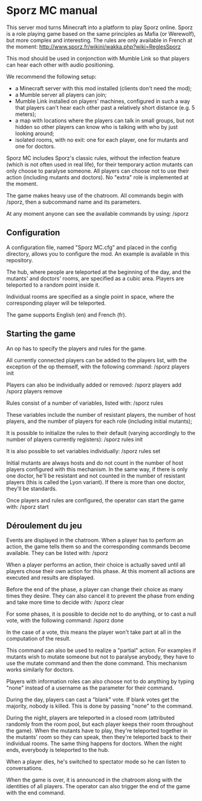 Sporz MC manual
===============

This server mod turns Minecraft into a platform to play Sporz online. Sporz is a
role playing game based on the same principles as Mafia (or Werewolf), but more
complex and interesting. The rules are only available in French at the moment:
    http://www.sporz.fr/wikini/wakka.php?wiki=ReglesSporz

This mod should be used in conjonction with Mumble Link so that players can hear
each other with audio positioning.

We recommend the following setup:
- a Minecraft server with this mod installed (clients don't need the mod);
- a Mumble server all players can join;
- Mumble Link installed on players' machines, configured in such a way that
players can't hear each other past a relatively short distance (e.g. 5 meters);
- a map with locations where the players can talk in small groups, but not
hidden so other players can know who is talking with who by just looking around;
- isolated rooms, with no exit: one for each player, one for mutants and one for
doctors.


Sporz MC includes Sporz's classic rules, without the infection feature (which is
not often used in real life), for their temporary action mutants can only choose
to paralyse someone. All players can choose not to use their action (including
mutants and doctors). No "extra" role is implemented at the moment.


The game makes heavy use of the chatroom. All commands begin with /sporz, then a
subcommand name and its parameters.

At any moment anyone can see the available commands by using:
    /sporz




Configuration
-------------

A configuration file, named "Sporz MC.cfg" and placed in the config directory,
allows you to configure the mod. An example is available in this repository.

The hub, where people are teleported at the beginning of the day, and the
mutants' and doctors' rooms, are specified as a cubic area. Players are
teleported to a random point inside it.

Individual rooms are specified as a single point in space, where the
corresponding player will be teleported.

The game supports English (en) and French (fr).




Starting the game
-----------------

An op has to specify the players and rules for the game.

All currently connected players can be added to the players list, with the
exception of the op themself, with the following command:
    /sporz players init

Players can also be individually added or removed:
    /sporz players add <name>
    /sporz players remove <name>

Rules consist of a number of variables, listed with:
    /sporz rules

These variables include the number of resistant players, the number of host
players, and the number of players for each role (including initial mutants);

It is possible to initialize the rules to their default (varying accordingly to
the number of players currently registers):
    /sporz rules init

It is also possible to set variables individually:
    /sporz rules set <variable> <number>

Initial mutants are always hosts and do not count in the number of host players
configured with this mechanism. In the same way, if there is only one doctor,
he'll be resistant and not counted in the number of resistant players (this is
called the Lyon variant). If there is more than one doctor, they'll be
standards.


Once players and rules are configured, the operator can start the game with:
    /sporz start




Déroulement du jeu
------------------

Events are displayed in the chatroom. When a player has to perform an action,
the game tells them so and the corresponding commands become available. They can
be listed with:
    /sporz

When a player performs an action, their choice is actually saved until all
players chose their own action for this phase. At this moment all actions are
executed and results are displayed.

Before the end of the phase, a player can change their choice as many times they
desire. They can also cancel it to prevent the phase from ending and take more
time to decide with:
    /sporz clear


For some phases, it is possible to decide not to do anything, or to cast a null
vote, with the following command:
    /sporz done

In the case of a vote, this means the player won't take part at all in the
computation of the result.

This command can also be used to realize a "partial" action. For examples if
mutants wish to mutate someone but not to paralyse anybody, they have to use the
mutate command and then the done command. This mechanism works similarly for
doctors.

Players with information roles can also choose not to do anything by typing
"none" instead of a username as the parameter for their command.


During the day, players can cast a "blank" vote. If blank votes get the
majority, nobody is killed. This is done by passing "none" to the command.


During the night, players are teleported in a closed room (attributed randomly
from the room pool, but each player keeps their room throughout the game). When
the mutants have to play, they're teleported together in the mutants' room so
they can speak, then they're teleported back to their individual rooms. The same
thing happens for doctors. When the night ends, everybody is teleported to the
hub.


When a player dies, he's switched to spectator mode so he can listen to
conversations.


When the game is over, it is announced in the chatroom along with the identities
of all players. The operator can also trigger the end of the game with the end
command.
